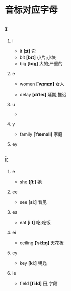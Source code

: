 # 音标对应字母

## ɪ

1. i

   - it **[ɪt]** 它
   - bit **[bɪt]** 小片;小块
   - big **[bɪɡ]** 大的;严重的

2. e

   - women **[ˈwɪmɪn]** 女人

   - delay **[dɪˈleɪ]** 延期;推迟

3. u

   -

4. y

   - family **[ˈfæməli]** 家庭

5. ey

## iː

1. e

   - she **[ʃiː]** 她

2. ee

   - see **[siː]** 看见

3. ea

   - eat **[iːt]** 吃;吃饭

4. ei

   - ceiling **[ˈsiːlɪŋ]** 天花板

5. ey

   - key **[kiː]** 钥匙

6. ie

   - field **[fiːld]** 田;字段
